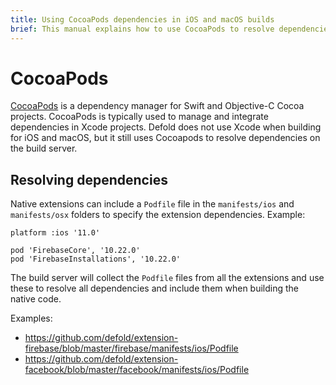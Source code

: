 ```yaml
---
title: Using CocoaPods dependencies in iOS and macOS builds
brief: This manual explains how to use CocoaPods to resolve dependencies in iOS and macOS builds.
---
```


# CocoaPods

[CocoaPods](https://cocoapods.org/) is a dependency manager for Swift and Objective-C Cocoa projects. CocoaPods is typically used to manage and integrate dependencies in Xcode projects. Defold does not use Xcode when building for iOS and macOS, but it still uses Cocoapods to resolve dependencies on the build server.


## Resolving dependencies

Native extensions can include a `Podfile` file in the `manifests/ios` and `manifests/osx` folders to specify the extension dependencies. Example:

```
platform :ios '11.0'

pod 'FirebaseCore', '10.22.0'
pod 'FirebaseInstallations', '10.22.0'
```

The build server will collect the `Podfile` files from all the extensions and use these to resolve all dependencies and include them when building the native code.

Examples:

* https://github.com/defold/extension-firebase/blob/master/firebase/manifests/ios/Podfile
* https://github.com/defold/extension-facebook/blob/master/facebook/manifests/ios/Podfile